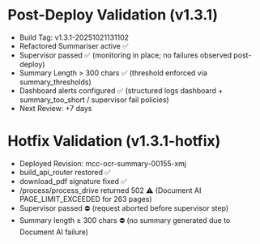 # Post-Deploy Validation (v1.3.1)
- Build Tag: v1.3.1-20251021131102
- Refactored Summariser active ✅
- Supervisor passed ✅ (monitoring in place; no failures observed post-deploy)
- Summary Length > 300 chars ✅ (threshold enforced via summary_thresholds)
- Dashboard alerts configured ✅ (structured logs dashboard + summary_too_short / supervisor fail policies)
- Next Review: +7 days

# Hotfix Validation (v1.3.1-hotfix)
- Deployed Revision: mcc-ocr-summary-00155-xmj
- build_api_router restored ✅
- download_pdf signature fixed ✅
- /process/process_drive returned 502 ⚠️ (Document AI PAGE_LIMIT_EXCEEDED for 263 pages)
- Supervisor passed ⛔ (request aborted before supervisor step)
- Summary length ≥ 300 chars ⛔ (no summary generated due to Document AI failure)

